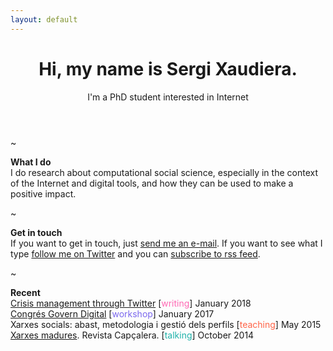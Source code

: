 ```yaml
---
layout: default
---
```


<header>
	<h1>Hi, my name is Sergi Xaudiera.</h1>
	<aside>I'm a PhD student interested in Internet</aside>
</header>

~

**What I do**  
I do research about computational social science, especially in the context of the Internet and digital tools, and how they can be used to make a positive impact.

~

**Get in touch**  
If you want to get in touch, just [send me an e-mail](mailto:sergi@xaudiera.xyz). If you want to see what I type [follow me on Twitter](http://twitter.com/SergiXaudiera) and you can [subscribe to rss feed](https://sergixaudiera.com/feed.xml).

~

**Recent**<!--- writing:HOTPINK, workshop:MEDIUMSLATEBLUE, teaching:TOMATO , talking:LIGHTSEAGREEN  -->   
[Crisis management through Twitter](http://hdl.handle.net/10609/75045) [<span style="color:HOTPINK">writing</span>] January 2018  
[Congrés Govern Digital](/2017/congres-govern-digital/) [<span style="color:MEDIUMSLATEBLUE">workshop</span>] January 2017  
Xarxes socials: abast, metodologia i gestió dels perfils [<span style="color:TOMATO">teaching</span>] May 2015  
[Xarxes madures](http://www.periodistes.org/ca/article/xarxes-madures-248.html). Revista Capçalera. [<span style="color:LIGHTSEAGREEN">talking</span>] October 2014  